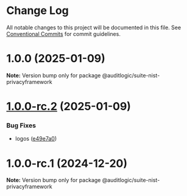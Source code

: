 # Change Log

All notable changes to this project will be documented in this file.
See [Conventional Commits](https://conventionalcommits.org) for commit guidelines.

# 1.0.0 (2025-01-09)

**Note:** Version bump only for package @auditlogic/suite-nist-privacyframework





# [1.0.0-rc.2](https://github.com/auditlogic/suite/compare/@auditlogic/suite-nist-privacyframework@1.0.0-rc.1...@auditlogic/suite-nist-privacyframework@1.0.0-rc.2) (2025-01-09)


### Bug Fixes

* logos ([e49e7a0](https://github.com/auditlogic/suite/commit/e49e7a02bf4796ad65ffe6748e4a155ad580ae87))





# 1.0.0-rc.1 (2024-12-20)

**Note:** Version bump only for package @auditlogic/suite-nist-privacyframework
